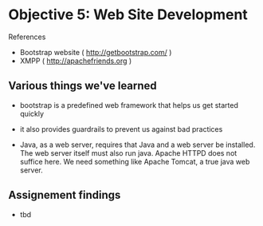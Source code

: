 # Objective 5: Web Site Development

References 
- Bootstrap website ( http://getbootstrap.com/ )
- XMPP ( http://apachefriends.org )

## Various things we've learned
- bootstrap is a predefined web framework that helps us get started quickly
- it also provides guardrails to prevent us against bad practices

- Java, as a web server, requires that Java and a web server be installed. The web server itself must also run java. Apache HTTPD does not suffice here. We need something like Apache Tomcat, a true java web server.

## Assignement findings

* tbd
